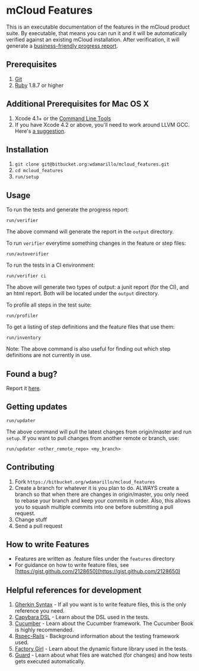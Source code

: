 mCloud Features
===============
This is an executable documentation of the features in the mCloud product suite. By executable, that means you can run it and it will be automatically verified against an existing mCloud installation. After verification, it will generate a [business-friendly progress report](http://dl.dropbox.com/u/1355795/misc/progress_report.png).

Prerequisites
-------------
1. [Git](http://git-scm.com)
2. [Ruby](ruby-lang.org/) 1.8.7 or higher

Additional Prerequisites for Mac OS X
-------------------------------------
1. Xcode 4.1+ or the [Command Line Tools](https://developer.apple.com/downloads/index.action)
2. If you have Xcode 4.2 or above, you'll need to work around LLVM GCC. Here's [a suggestion](http://www.relaxdiego.com/2012/02/using-gcc-when-xcode-43-is-installed.html).

Installation
------------
1. `git clone git@bitbucket.org:wdamarillo/mcloud_features.git`
2. `cd mcloud_features`
3. `run/setup`

Usage
-----

To run the tests and generate the progress report:

    run/verifier

The above command will generate the report in the `output` directory.

To run `verifier` everytime something changes in the feature or step files:

    run/autoverifier

To run the tests in a CI environment:

    run/verifier ci

The above will generate two types of output: a junit report (for the CI), and an html report. Both will be located under the `output` directory.

To profile all steps in the test suite:

    run/profiler

To get a listing of step definitions and the feature files that use them:

    run/inventory

Note: The above command is also useful for finding out which step definitions are not currently in use.

Found a bug?
------------
Report it [here](https://bitbucket.org/wdamarillo/mcloud_features/issues/new).

Getting updates
------------
    run/updater

The above command will pull the latest changes from origin/master and run `setup`. If you want to pull changes from another remote or branch, use:

    run/updater <other_remote_repo> <my_branch>

Contributing
------------
1. Fork `https://bitbucket.org/wdamarillo/mcloud_features`
2. Create a branch for whatever it is you plan to do. ALWAYS create a branch so that when there are changes in origin/master, you only need to rebase your branch and keep your commits in order. Also, this allows you to squash multiple commits into one before submitting a pull request.
3. Change stuff
4. Send a pull request

How to write Features
---------------------
* Features are written as .feature files under the `features` directory
* For guidance on how to write feature files, see [https://gist.github.com/2128650](https://gist.github.com/2128650)

Helpful references for development
----------------------------------
1. [Gherkin Syntax](https://github.com/cucumber/cucumber/wiki/Gherkin) - If all you want is to write feature files, this is the only reference you need.
2. [Capybara DSL](http://rubydoc.info/github/jnicklas/capybara/master) - Learn about the DSL used in the tests.
3. [Cucumber](http://cukes.info) - Learn about the Cucumber framework. The Cucumber Book is highly recommended.
4. [Rspec-Rails](http://rubydoc.info/gems/rspec-rails/frames) - Background information about the testing framework used.
5. [Factory Girl](https://github.com/thoughtbot/factory_girl/blob/master/GETTING_STARTED.md) - Learn about the dynamic fixture library used in the tests.
6. [Guard](https://github.com/guard/guard) - Learn about what files are watched (for changes) and how tests gets executed automatically.
